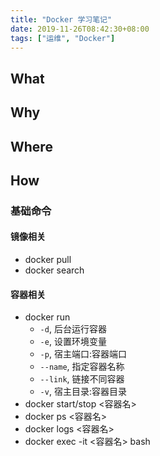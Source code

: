 ```yaml
---
title: "Docker 学习笔记"
date: 2019-11-26T08:42:30+08:00
tags: ["运维", "Docker"]
---
```


## What

## Why

## Where

## How
### 基础命令
#### 镜像相关
- docker pull <image>
- docker search <image>

#### 容器相关
- docker run
  - `-d`, 后台运行容器
  - `-e`, 设置环境变量
  - `-p`, 宿主端口:容器端口
  - `--name`, 指定容器名称
  - `--link`, 链接不同容器
  - `-v`, 宿主目录:容器目录
- docker start/stop <容器名>
- docker ps <容器名>
- docker logs <容器名>
- docker exec -it <容器名> bash
